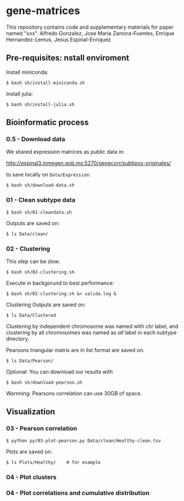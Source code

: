 
# gene-matrices
This repository contains code and supplementary materials for paper named "xxx".  Alfredo Gonzalez, Jose Maria Zamora-Fuentes, Enrique Hernandez-Lemus, Jesus Espinal-Enriquez



## Pre-requisites: nstall enviroment

Install miniconda:

`$ bash sh/install-miniconda.sh`

Install julia:

`$ bash sh/install-julia.sh`



## Bioinformatic process

### 0.5 - Download data

We shared expression matrices as public data in:

http://espinal3.inmegen.gob.mx:5270/genecorr/subtipos-originales/

to save locally on `Data/Expression`:

`$ bash sh/download-data.sh`


### 01 - Clean subtype data

`$ bash sh/01-cleandata.sh`

Outputs are saved on:

`$ ls Data/clean/`


### 02 - Clustering 

This step can be slow.

`$ bash sh/02-clustering.sh`

Execute in backgorund to best performance:

`$ bash sh/02-clustering.sh &> salida.log &`

Clustering Outputs are saved on:

`$ ls Data/Clustered  `

Clustering by independent chromosome was named with *chr* label, and clustering by all chromosomes was named as *all* label in each subtype directory.

Pearsons triangular matrix are in list format are saved on:

`$ ls Data/Pearson/  `

Optional: You can download our results with

`$ bash sh/download-pearson.sh`

Warnning: Pearsons correlation can use 30GB of space.



## Visualization

### 03 - Pearson correlation

`$ python py/03-plot-pearson.py Data/clean/Healthy-clean.tsv`

Plots are saved on:

`$ ls Plots/Healthy/    # for example`

### 04 - Plot clusters



### 04 - Plot correlations and cumulative distribution

